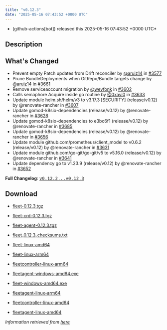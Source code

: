 ```yaml
---
title: "v0.12.3"
date: "2025-05-16 07:43:52 +0000 UTC"
---
```



* (github-actions[bot]) released this 2025-05-16 07:43:52 +0000 UTC*



## Description


<h2>What's Changed</h2>
<ul>
<li>Prevent empty Patch updates from Drift reconciler by <a class="user-mention notranslate" data-hovercard-type="user" data-hovercard-url="/users/aruiz14/hovercard" data-octo-click="hovercard-link-click" data-octo-dimensions="link_type:self" href="https://github.com/aruiz14">@aruiz14</a> in <a class="issue-link js-issue-link" data-error-text="Failed to load title" data-id="3014283553" data-permission-text="Title is private" data-url="https://github.com/rancher/fleet/issues/3577" data-hovercard-type="pull_request" data-hovercard-url="/rancher/fleet/pull/3577/hovercard" href="https://github.com/rancher/fleet/pull/3577">#3577</a></li>
<li>Prune BundleDeployments when GitRepo/Bundle targets change by <a class="user-mention notranslate" data-hovercard-type="user" data-hovercard-url="/users/aruiz14/hovercard" data-octo-click="hovercard-link-click" data-octo-dimensions="link_type:self" href="https://github.com/aruiz14">@aruiz14</a> in <a class="issue-link js-issue-link" data-error-text="Failed to load title" data-id="3046108559" data-permission-text="Title is private" data-url="https://github.com/rancher/fleet/issues/3661" data-hovercard-type="pull_request" data-hovercard-url="/rancher/fleet/pull/3661/hovercard" href="https://github.com/rancher/fleet/pull/3661">#3661</a></li>
<li>Remove serviceaccount migration by <a class="user-mention notranslate" data-hovercard-type="user" data-hovercard-url="/users/weyfonk/hovercard" data-octo-click="hovercard-link-click" data-octo-dimensions="link_type:self" href="https://github.com/weyfonk">@weyfonk</a> in <a class="issue-link js-issue-link" data-error-text="Failed to load title" data-id="3031578485" data-permission-text="Title is private" data-url="https://github.com/rancher/fleet/issues/3602" data-hovercard-type="pull_request" data-hovercard-url="/rancher/fleet/pull/3602/hovercard" href="https://github.com/rancher/fleet/pull/3602">#3602</a></li>
<li>Calls semaphore Acquire inside go routine by <a class="user-mention notranslate" data-hovercard-type="user" data-hovercard-url="/users/0xavi0/hovercard" data-octo-click="hovercard-link-click" data-octo-dimensions="link_type:self" href="https://github.com/0xavi0">@0xavi0</a> in <a class="issue-link js-issue-link" data-error-text="Failed to load title" data-id="3039467730" data-permission-text="Title is private" data-url="https://github.com/rancher/fleet/issues/3633" data-hovercard-type="pull_request" data-hovercard-url="/rancher/fleet/pull/3633/hovercard" href="https://github.com/rancher/fleet/pull/3633">#3633</a></li>
<li>Update module helm.sh/helm/v3 to v3.17.3 [SECURITY] (release/v0.12) by @renovate-rancher in <a class="issue-link js-issue-link" data-error-text="Failed to load title" data-id="3034058234" data-permission-text="Title is private" data-url="https://github.com/rancher/fleet/issues/3607" data-hovercard-type="pull_request" data-hovercard-url="/rancher/fleet/pull/3607/hovercard" href="https://github.com/rancher/fleet/pull/3607">#3607</a></li>
<li>Update gomod-k8sio-dependencies (release/v0.12) by @renovate-rancher in <a class="issue-link js-issue-link" data-error-text="Failed to load title" data-id="3038584738" data-permission-text="Title is private" data-url="https://github.com/rancher/fleet/issues/3628" data-hovercard-type="pull_request" data-hovercard-url="/rancher/fleet/pull/3628/hovercard" href="https://github.com/rancher/fleet/pull/3628">#3628</a></li>
<li>Update gomod-k8sio-dependencies to e3bc6f1 (release/v0.12) by @renovate-rancher in <a class="issue-link js-issue-link" data-error-text="Failed to load title" data-id="3061789396" data-permission-text="Title is private" data-url="https://github.com/rancher/fleet/issues/3685" data-hovercard-type="pull_request" data-hovercard-url="/rancher/fleet/pull/3685/hovercard" href="https://github.com/rancher/fleet/pull/3685">#3685</a></li>
<li>Update gomod-k8sio-dependencies (release/v0.12) by @renovate-rancher in <a class="issue-link js-issue-link" data-error-text="Failed to load title" data-id="3045524186" data-permission-text="Title is private" data-url="https://github.com/rancher/fleet/issues/3656" data-hovercard-type="pull_request" data-hovercard-url="/rancher/fleet/pull/3656/hovercard" href="https://github.com/rancher/fleet/pull/3656">#3656</a></li>
<li>Update module github.com/prometheus/client_model to v0.6.2 (release/v0.12) by @renovate-rancher in <a class="issue-link js-issue-link" data-error-text="Failed to load title" data-id="3038742883" data-permission-text="Title is private" data-url="https://github.com/rancher/fleet/issues/3631" data-hovercard-type="pull_request" data-hovercard-url="/rancher/fleet/pull/3631/hovercard" href="https://github.com/rancher/fleet/pull/3631">#3631</a></li>
<li>Update module github.com/go-git/go-git/v5 to v5.16.0 (release/v0.12) by @renovate-rancher in <a class="issue-link js-issue-link" data-error-text="Failed to load title" data-id="3041686233" data-permission-text="Title is private" data-url="https://github.com/rancher/fleet/issues/3641" data-hovercard-type="pull_request" data-hovercard-url="/rancher/fleet/pull/3641/hovercard" href="https://github.com/rancher/fleet/pull/3641">#3641</a></li>
<li>Update dependency go to v1.23.9 (release/v0.12) by @renovate-rancher in <a class="issue-link js-issue-link" data-error-text="Failed to load title" data-id="3044663116" data-permission-text="Title is private" data-url="https://github.com/rancher/fleet/issues/3652" data-hovercard-type="pull_request" data-hovercard-url="/rancher/fleet/pull/3652/hovercard" href="https://github.com/rancher/fleet/pull/3652">#3652</a></li>
</ul>
<p><strong>Full Changelog</strong>: <a class="commit-link" href="https://github.com/rancher/fleet/compare/v0.12.2...v0.12.3"><tt>v0.12.2...v0.12.3</tt></a></p>



## Download


* [fleet-0.12.3.tgz](https://github.com/rancher/fleet/releases/download/v0.12.3/fleet-0.12.3.tgz)

* [fleet-crd-0.12.3.tgz](https://github.com/rancher/fleet/releases/download/v0.12.3/fleet-crd-0.12.3.tgz)

* [fleet-agent-0.12.3.tgz](https://github.com/rancher/fleet/releases/download/v0.12.3/fleet-agent-0.12.3.tgz)

* [fleet_0.12.3_checksums.txt](https://github.com/rancher/fleet/releases/download/v0.12.3/fleet_0.12.3_checksums.txt)

* [fleet-linux-amd64](https://github.com/rancher/fleet/releases/download/v0.12.3/fleet-linux-amd64)

* [fleet-linux-arm64](https://github.com/rancher/fleet/releases/download/v0.12.3/fleet-linux-arm64)

* [fleetcontroller-linux-arm64](https://github.com/rancher/fleet/releases/download/v0.12.3/fleetcontroller-linux-arm64)

* [fleetagent-windows-amd64.exe](https://github.com/rancher/fleet/releases/download/v0.12.3/fleetagent-windows-amd64.exe)

* [fleet-windows-amd64.exe](https://github.com/rancher/fleet/releases/download/v0.12.3/fleet-windows-amd64.exe)

* [fleetagent-linux-arm64](https://github.com/rancher/fleet/releases/download/v0.12.3/fleetagent-linux-arm64)

* [fleetcontroller-linux-amd64](https://github.com/rancher/fleet/releases/download/v0.12.3/fleetcontroller-linux-amd64)

* [fleetagent-linux-amd64](https://github.com/rancher/fleet/releases/download/v0.12.3/fleetagent-linux-amd64)




*Information retrieved from [here](https://github.com/rancher/fleet/releases/tag/v0.12.3)*

